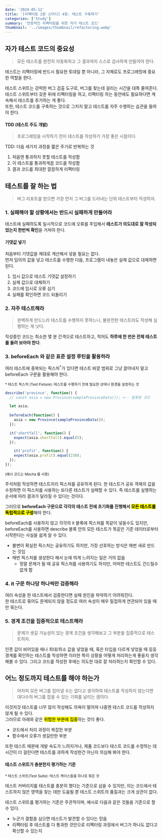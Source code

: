```yaml
---
date: '2024-05-12'
title: '[리팩터링 2판 스터디] 4장. 테스트 구축하기'
categories: ['Study']
summary: '안정적인 리팩터링을 위한 자가 테스트 코드'
thumbnail: '../images/thumbnail/refactoring.webp'
---
```


## 자가 테스트 코드의 중요성

> 모든 테스트를 완전히 자동화하고 그 결과까지 스스로 검사하게 만들어야 한다.

테스트는 리팩터링에 반드시 필요한 토대일 뿐 아니라, 그 자체로도 프로그래밍에 중요한 역할을 한다.

테스트 스위트는 강력한 버그 검출 도구로, 버그를 찾는데 걸리는 시간을 대폭 줄여준다.   
테스트 스위트부터 갖춘 뒤에 리팩터링을 하고, 리팩터링 하는 동안에도 필요하다면 계속해서 테스트를 추가하는 게 좋다.   
또한, 테스트 코드를 구축하는 것으로 그치지 말고 테스트를 자주 수행하는 습관을 들여야 한다.

#### TDD (테스트 주도 개발)

> 프로그래밍을 시작하기 전이 테스트를 작성하기 가장 좋은 시점이다.

TDD: 다음 세가지 과정을 짧은 주기로 반복하는 것

1. 처음엔 통과하지 못할 테스트를 작성함
2. 이 테스트를 통과하게끔 코드를 작성함
3. 결과 코드를 최대한 깔끔하게 리팩터링

## 테스트를 잘 하는 법

> 버그 리포트를 받으면 가장 먼저 그 버그를 드러내는 단위 테스트부터 작성하자.

### 1. 실패해야 할 상황에서는 반드시 실패하게 만들어라

테스트에 실패하도록 일시적으로 코드에 오류를 주입해서 **테스트가 의도대로 잘 작성되었는지 한번씩 확인**을 거쳐야 한다.

#### 기댓값 넣기

처음부터 기댓값을 제대로 계산해서 넣을 필요는 없다.   
먼저 임의의 값을 넣고 테스트를 수행한 다음, 프로그램이 내놓은 실제 값으로 대체하면 된다.

1. 임시 값으로 테스트 기댓값 설정하기
2. 실제 값으로 대체하기
3. 코드에 임시로 오류 심기
4. 실패를 확인하면 코드 되돌리기

### 2. 자주 테스트해라

> 완벽하게 만드느라 테스트를 수행하지 못하느니, 불완전한 테스트라도 작성해 실행하는 게 낫다.

작성중인 코드는 최소한 몇 분 간격으로 테스트하고, 적어도 **하루에 한 번은 전체 테스트를 돌려 보아야 한다**.

### 3. beforeEach 와 같은 표준 설정 루틴을 활용하라

여러 테스트에 중복되는 픽스처<sup>*</sup>가 있다면 테스트 바깥 범위로 그냥 끌어내지 말고 beforeEach 구문을 활용해야 한다.

<small>* 테스트 픽스처 (Test Fixture): 테스트를 수행하기 전에 필요한 상태나 환경을 설정하는 것</small>

<div class="code-header">
	<span class="red btn"></span>
	<span class="yellow btn"></span>
	<span class="green btn"></span>
</div>

```js
describe('province', function() {
  // const asia = new Province(sampleProvinceData()); <-- 잘못된 코드

  let asia;
  
  beforeEach(function() {
    asia = new Province(sampleProvinceData());
  });

  it('shortfall', function() {
    expect(asia.shortfall).equal(5);
  });

    it('profit', function() {
    expect(asia.profit).equal(230);
  });
});
```

<small>
  (예시 코드는 Mocha 를 사용)
</small>

주석처럼 작성하면 테스트끼리 픽스처를 공유하게 된다. 한 테스트가 공유 객체의 값을 수정하면 이 픽스처를 사용하는 또다른 테스트가 실패할 수 있다. 즉 테스트를 실행하는 순서에 따라 결과가 달라질 수 있다는 것이다.

그러므로 <strong>beforeEach 구문으로 각각의 테스트 전에 초기화를 진행해서 <mark>모든 테스트를 독립적으로 구성</mark></strong>해야 한다.

beforeEach를 사용하지 않고 각각의 it 블록에 픽스처를 똑같이 넣을수도 있지만,   
beforeEach를 사용하면 describe 블록 안의 모든 테스트가 똑같은 기준 데이터로부터 시작한다는 사실을 쉽게 알 수 있다.

- 불변이 확실한 픽스처는 공유하기도 하지만, 가장 선호하는 방식은 매번 새로 만드는 것임
- 매번 픽스처를 생성한다 해서 눈에 띄게 느려지는 일은 거의 없음
  - 정말 문제가 될 때 공유 픽스처를 사용하기도 하지만, 어떠한 테스트도 건드릴수 없게 함

### 4. it 구문 하나당 하나씩만 검증해라

여러 속성을 한 테스트에서 검증한다면 실패 원인을 파악하기 어려워진다.   
한 테스트로 묶어도 문제되지 않을 정도로 여러 속성이 매우 밀접하게 연관되어 있을 때만 묶는다.

### 5. 경계 조건을 집중적으로 테스트해라

> 문제가 생길 가능성이 있는 경계 조건을 생각해보고 그 부분을 집중적으로 테스트하자.

인풋 값이 비어있을 때나 최대/최소 값을 넣었을 때, 혹은 타입을 다르게 넣었을 때 등등 경계를 확인하는 테스트를 작성하면 이러한 특이 상황을 어떻게 처리하는게 좋을지 생각해볼 수 있다. 그리고 코드를 작성한 후에는 의도한 대로 잘 처리하는지 확인할 수 있다.

## 어느 정도까지 테스트를 해야 하는가

> 어차피 모든 버그를 잡아낼 수는 없다고 생각하여 테스트를 작성하지 않는다면 대다수의 버그를 잡을 수 있는 기회를 날리는 셈이다.

이것저것 테스트를 너무 많이 작성해도 의욕이 떨어져 나중엔 테스트 코드를 작성하지 않게 될 수 있다.   
그러므로 아래와 같은 <mark>위험한 부분에 집중</mark>하는 것이 좋다.

- 코드에서 처리 과정이 복잡한 부분
- 함수에서 오류가 생길만한 부분

또한 테스트 때문에 개발 속도가 느려지거나, 제품 코드보다 테스트 코드를 수정하는 데 시간이 더 걸린다면 테스트를 과하게 작성한건 아닌지 의심해 봐야 한다.

#### 테스트 스위트가 충분한지 평가하는 기준

<small>* 테스트 스위트(Test Suite): 테스트 케이스들을 하나로 묶은 것</small>

테스트 커버리지를 테스트를 충분히 했다는 기준으로 삼을 수 있지만, 이는 코드에서 테스트하지 않은 영역을 찾는 데만 도움될 뿐 테스트 스위트의 품질과는 크게 상관이 없다.

테스트 스위트를 평가하는 기준은 주관적이며, 예시로 다음과 같은 것들을 기준으로 할 수 있다.

- 누군가 결함을 심으면 테스트가 발견할 수 있다는 믿음
- 리팩터링 후 테스트를 다 통과한 것만으로 리팩터링 과정에서 버그가 하나도 없다고 확신할 수 있는지
